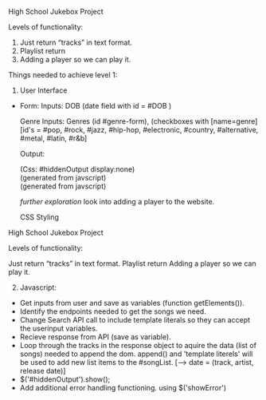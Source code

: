 High School Jukebox Project

Levels of functionality:

1. Just return “tracks” in text format.
2. Playlist return
3. Adding a player so we can play it.  

Things needed to achieve level 1:

1. User Interface
  - Form: 
      Inputs: DOB (date field with id = #DOB ) 
      
      Genre 
      Inputs: Genres (id #genre-form), (checkboxes with [name=genre] [id's = #pop, #rock, #jazz, #hip-hop, #electronic, #country, #alternative, #metal, #latin, #r&b]
      
      Output:
      <div id=hiddenOutput></div> (Css: #hiddenOutput display:none)
        <ol id=songList></ol> (generated from javscript)
        <div id=errorOutput></div> (generated from javscript)

      *further exploration* look into adding a player to the website. 

      CSS Styling
      
High School Jukebox Project

Levels of functionality:

Just return “tracks” in text format.
Playlist return
Adding a player so we can play it.  


2. Javascript: 
  - Get inputs from user and save as variables (function getElements()).
  - Identify the endpoints needed to get the songs we need. 
  - Change Search API call to include template literals so they can accept the userinput variables.
  - Recieve response from API (save as variable).
  - Loop through the tracks in the response object to aquire the data (list of songs) needed to append the dom. append() and 'template literels' will be used to add new list items to the #songList.
    [--> date = (track, artist, release date)]
  - $('#hiddenOutput').show(); 
  - Add additional error handling functioning. using $('showError')
  

